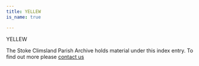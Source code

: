 ```yaml
---
title: YELLEW
is_name: true

---
```


YELLEW


The Stoke Climsland Parish Archive holds material under this index entry. To find out more please [contact us](/contact/)
